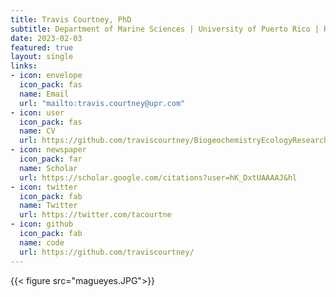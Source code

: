 ```yaml
---
title: Travis Courtney, PhD
subtitle: Department of Marine Sciences | University of Puerto Rico | Road 304, La Parguera, PR 00667
date: 2023-02-03
featured: true
layout: single
links:
- icon: envelope
  icon_pack: fas
  name: Email
  url: "mailto:travis.courtney@upr.com"
- icon: user
  icon_pack: fas
  name: CV
  url: https://github.com/traviscourtney/BiogeochemistryEcologyResearchGroup/raw/main/content/contact/TravisCourtneyCV.pdf
- icon: newspaper
  icon_pack: far
  name: Scholar
  url: https://scholar.google.com/citations?user=hK_DxtUAAAAJ&hl
- icon: twitter
  icon_pack: fab
  name: Twitter
  url: https://twitter.com/tacourtne
- icon: github
  icon_pack: fab
  name: code
  url: https://github.com/traviscourtney/
---
```


{{< figure src="magueyes.JPG">}}